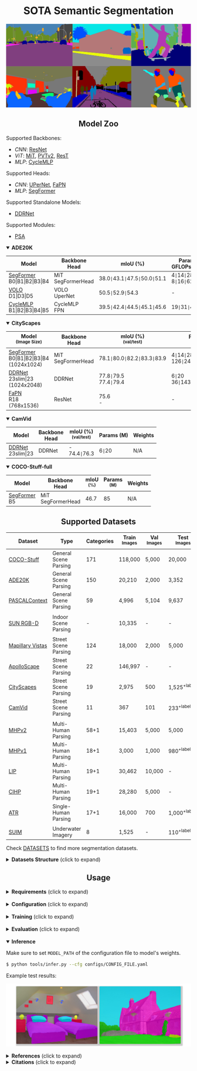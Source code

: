 # <div align="center">SOTA Semantic Segmentation</div>

![banner](assests/banner.jpg)

## <div align="center">Model Zoo</div>

[ddrnet]: https://arxiv.org/abs/2101.06085

[resnet]: https://arxiv.org/abs/1512.03385
[rest]: https://arxiv.org/abs/2105.13677v3
[pvtv2]: https://arxiv.org/abs/2106.13797
[segformer]: https://arxiv.org/abs/2105.15203v2
[volo]: https://arxiv.org/abs/2106.13112v1
[cyclemlp]: https://arxiv.org/abs/2107.10224

[upernet]: https://arxiv.org/abs/1807.10221
[fapn]: https://arxiv.org/abs/2108.07058

[psa]: https://arxiv.org/abs/2107.00782

[maskformer]: https://arxiv.org/abs/2107.06278v1
[openworld]: https://arxiv.org/abs/2107.14228


[mit]: https://drive.google.com/drive/folders/1b7bwrInTW4VLEm27YawHOAMSMikga2Ia
[segformerw]: https://drive.google.com/drive/folders/1UUMCAA51zkBBGAGh9zAX79q0YzHaa0p8?usp=sharing
[ddrnetw]: https://drive.google.com/drive/folders/15-rUFFwhKVra-6Y46HdcsfFCdOM4oEJA?usp=sharing
[ddrnetbw]: https://drive.google.com/drive/folders/15d-JHTt6k335ieHEMTGt1nWJHnxfP3LN?usp=sharing


Supported Backbones:
* *CNN*: [ResNet][resnet]
* *ViT*: [MiT][segformer], [PVTv2][pvtv2], [ResT][rest]
* *MLP*: [CycleMLP][cyclemlp]

Supported Heads:
* *CNN*: [UPerNet][upernet], [FaPN][fapn]
* *MLP*: [SegFormer][segformer]

Supported Standalone Models:
* [DDRNet][ddrnet]

Supported Modules:
* [PSA][psa]

<details open>
  <summary><strong>ADE20K</strong></summary>

Model | Backbone<br>Head | mIoU (%) | Params (M)<br>GFLOPs <small>(512x512)</small> | Weights
--- | --- | --- | --- | --- 
[SegFormer][segformer]<br>B0\|B1\|B2\|B3\|B4 | MiT<br>SegFormerHead | 38.0`\|`43.1`\|`47.5`\|`50.0`\|`51.1 | 4`\|`14`\|`28`\|`47`\|`64<br>8`\|`16`\|`62`\|`79`\|`96 | [models][segformerw]\|[backbones][mit]
[VOLO][volo]<br>D1\|D3\|D5 | VOLO<br>UperNet | 50.5`\|`52.9`\|`54.3 | - | N/A
[CycleMLP][cyclemlp]<br>B1\|B2\|B3\|B4\|B5 | CycleMLP<br>FPN | 39.5`\|`42.4`\|`44.5`\|`45.1`\|`45.6 | 19`\|`31`\|`42`\|`56`\|`79 | N/A

</details>

<details open>
  <summary><strong>CityScapes</strong></summary>

Model<br><sup>(Image Size) | Backbone<br>Head | mIoU (%)<br><sup>(val/test) | Params (M)<br>GFLOPs | Weights
--- | --- | --- | --- | --- 
[SegFormer][segformer]<br>B0\|B1\|B2\|B3\|B4<br>(1024x1024) | MiT<br>SegFormerHead | 78.1`\|`80.0`\|`82.2`\|`83.3`\|`83.9 | 4`\|`14`\|`28`\|`47`\|`64 <br> 126`\|`244`\|`717`\|`963`\|`1241 | [backbones][mit]
[DDRNet][ddrnet]<br>23slim\|23<br>(1024x2048) | DDRNet | 77.8`\|`79.5<br>77.4`\|`79.4 | 6`\|`20 <br> 36`\|`143 | [models][ddrnetw]\|[backbones][ddrnetbw]
[FaPN][fapn]<br>R18<br>(768x1536) | ResNet | 75.6<br>- | - | - | N/A

</details>

<details open>
  <summary><strong>CamVid</strong></summary>

Model | Backbone<br>Head | mIoU (%)<br><sup>(val/test) | Params (M) | Weights
--- | --- | --- | --- | --- 
[DDRNet][ddrnet]<br>23slim\|23 | DDRNet | -<br>74.4`\|`76.3 | 6`\|`20 | N/A

</details>

<details open>
  <summary><strong>COCO-Stuff-full</strong></summary>

Model | Backbone<br>Head  | mIoU <br><sup>(%) | Params <br><sup>(M) | Weights
--- | --- | --- | --- | --- 
[SegFormer][segformer]<br>B5 | MiT<br>SegFormerHead | 46.7 | 85 | N/A

</details>

<!---
<details>
  <summary><strong>Panoptic Segmentation on COCO panoptic-val</strong> (click to expand)</summary>

Method | Backbone | PQ | PQ<sup>Th | PQ<sup>St | SQ | RQ | Params <br><sup>(M) | GFLOPs | Pretrained
--- | --- | --- | --- | --- | --- | --- | --- | --- | ---
[MaskFormer][maskformer] | Swin-T | 47.7 | 51.7 | 41.7 | 80.4 | 58.3 | 42 | 179 | N/A
| | Swin-S | 49.7 | 54.4 | 42.6 | 80.9 | 60.4 | 63 | 259 | N/A
| | Swin-B | 51.8 | 56.3 | 43.2 | 81.4 | 61.8 | 102 | 411 | N/A

</details>

<details>
  <summary><strong>Entity Segmentation on COCO-val</strong> (click to expand)</summary>

Method | Backbone | Entity AP | Mask Rescore | Pretrained
--- | --- | --- | --- | ---
[Open-World Entity][openworld] | MiT-B0 | 28.8 | 30.4 | N/A
| | MiT-B2 | 35.1 | 36.6 | N/A
| | MiT-B3 | 36.9 | 38.5 | N/A
| | MiT-B5 | 37.2 | 38.7 | N/A


</details>

--->

## <div align="center">Supported Datasets</div>

[ade20k]: http://sceneparsing.csail.mit.edu/
[cityscapes]: https://www.cityscapes-dataset.com/
[camvid]: http://mi.eng.cam.ac.uk/research/projects/VideoRec/CamVid/
[cocostuff]: https://github.com/nightrome/cocostuff
[mhp]: https://lv-mhp.github.io/
[lip]: http://sysu-hcp.net/lip/index.php
[atr]: https://github.com/lemondan/HumanParsing-Dataset
[pascalcontext]: https://cs.stanford.edu/~roozbeh/pascal-context/
[pcannos]: https://drive.google.com/file/d/1hOQnuTVYE9s7iRdo-6iARWkN2-qCAoVz/view?usp=sharing
[suim]: http://irvlab.cs.umn.edu/resources/suim-dataset
[mv]: https://www.mapillary.com/dataset/vistas
[apolloscape]: http://apolloscape.auto/scene.html
[sunrgbd]: https://rgbd.cs.princeton.edu/

Dataset | Type | Categories | Train <br><sup>Images | Val<br><sup>Images | Test<br><sup>Images | Image Size<br><sup>(HxW)
--- | --- | --- | --- | --- | --- | ---
[COCO-Stuff][cocostuff] | General Scene Parsing | 171 | 118,000 | 5,000 | 20,000 | -
[ADE20K][ade20k] | General Scene Parsing | 150 | 20,210 | 2,000 | 3,352 | -
[PASCALContext][pascalcontext] | General Scene Parsing | 59 | 4,996 | 5,104 | 9,637 | -
||
[SUN RGB-D][sunrgbd] | Indoor Scene Parsing | - | 10,335 | - | - | -
||
[Mapillary Vistas][mv] | Street Scene Parsing | 124 | 18,000 | 2,000 | 5,000 | 1080x1920
[ApolloScape][apolloscape] | Street Scene Parsing | 22 | 146,997 | - | - | -
[CityScapes][cityscapes] | Street Scene Parsing | 19 | 2,975 | 500 | 1,525<sup>+labels | 1024x2048
[CamVid][camvid] | Street Scene Parsing | 11 | 367 | 101 | 233<sup>+labels | 720x960
||
[MHPv2][mhp] | Multi-Human Parsing | 58+1 | 15,403 | 5,000 | 5,000 | -
[MHPv1][mhp] | Multi-Human Parsing | 18+1 | 3,000 | 1,000 | 980<sup>+labels | -
[LIP][lip] | Multi-Human Parsing | 19+1 | 30,462 | 10,000 | - | -
[CIHP][lip] | Multi-Human Parsing | 19+1 | 28,280 | 5,000 | - | -
[ATR][atr] | Single-Human Parsing | 17+1 | 16,000 | 700 | 1,000<sup>+labels | -
||
[SUIM][suim] | Underwater Imagery | 8 | 1,525 | - | 110<sup>+labels | -

Check [DATASETS](./DATASETS.md) to find more segmentation datasets.

<details>
  <summary><strong>Datasets Structure</strong> (click to expand)</summary>

Datasets should have the following structure:

```
data
|__ ADEChallenge
    |__ ADEChallengeData2016
        |__ images
            |__ training
            |__ validation
        |__ annotations
            |__ training
            |__ validation

|__ CityScapes
    |__ leftImg8bit
        |__ train
        |__ val
        |__ test
    |__ gtFine
        |__ train
        |__ val
        |__ test

|__ CamVid
    |__ train
    |__ val
    |__ test
    |__ train_labels
    |__ val_labels
    |__ test_labels
    
|__ VOCdevkit
    |__ VOC2010
        |__ JPEGImages
        |__ SegmentationClassContext
        |__ ImageSets
            |__ SegmentationContext
                |__ train.txt
                |__ val.txt
    
|__ COCO
    |__ images
        |__ train2017
        |__ val2017
    |__ labels
        |__ train2017
        |__ val2017

|__ MHPv1
    |__ images
    |__ annotations
    |__ train_list.txt
    |__ test_list.txt

|__ MHPv2
    |__ train
        |__ images
        |__ parsing_annos
    |__ val
        |__ images
        |__ parsing_annos

|__ LIP
    |__ LIP
        |__ TrainVal_images
            |__ train_images
            |__ val_images
        |__ TrainVal_parsing_annotations
            |__ train_segmentations
            |__ val_segmentations

    |__ CIHP
        |__ instance-leve_human_parsing
            |__ train
                |__ Images
                |__ Category_ids
            |__ val
                |__ Images
                |__ Category_ids

    |__ ATR
        |__ humanparsing
            |__ JPEGImages
            |__ SegmentationClassAug

|__ SUIM
    |__ train_val
        |__ images
        |__ masks
    |__ TEST
        |__ images
        |__ masks
```

> Note: For PASCALContext, download the annotations from [here](pcannos) and put it in VOC2010.

</details>

## <div align="center">Usage</div>

<details>
  <summary><strong>Requirements</strong> (click to expand)</summary>

* python >= 3.6
* torch >= 1.8.1
* torchvision >= 0.9.1

Other requirements can be installed with `pip install -r requirements.txt`.

</details>

<br>
<details>
  <summary><strong>Configuration</strong> (click to expand)</summary>

Create a configuration file in `configs`. Sample configuration for ADE20K dataset can be found [here](configs/ade20k.yaml). Then edit the fields you think if it is needed. This configuration file is needed for all of training, evaluation and prediction scripts.

</details>

<br>
<details>
  <summary><strong>Training</strong> (click to expand)</summary>

To train with a single GPU:

```bash
$ python tools/train.py --cfg configs/CONFIG_FILE.yaml
```

To train with multiple gpus, set `DDP` field in config file to `true` and run as follows:

```bash
$ python -m torch.distributed.launch --nproc_per_node=2 --use_env tools/train.py --cfg configs/CONFIG_FILE.yaml
```

</details>

<br>
<details>
  <summary><strong>Evaluation</strong> (click to expand)</summary>

Make sure to set `MODEL_PATH` of the configuration file to your trained model directory.

```bash
$ python tools/val.py --cfg configs/CONFIG_FILE.yaml
```

To evaluate with multi-scale and flip, change `ENABLE` field in `MSF` to `true` and run the same command as above.

</details>

<br>
<details open>
  <summary><strong>Inference</strong></summary>

Make sure to set `MODEL_PATH` of the configuration file to model's weights.

```bash
$ python tools/infer.py --cfg configs/CONFIG_FILE.yaml
```

Example test results:

![test_result](./assests/infer_result.jpg)

</details>

<details>
  <summary><strong>References</strong> (click to expand)</summary>

* https://github.com/CoinCheung/BiSeNet
* https://github.com/open-mmlab/mmsegmentation
* https://github.com/rwightman/pytorch-image-models

</details>

<details>
  <summary><strong>Citations</strong> (click to expand)</summary>

```
@article{xie2021segformer,
  title={SegFormer: Simple and Efficient Design for Semantic Segmentation with Transformers},
  author={Xie, Enze and Wang, Wenhai and Yu, Zhiding and Anandkumar, Anima and Alvarez, Jose M and Luo, Ping},
  journal={arXiv preprint arXiv:2105.15203},
  year={2021}
}

@misc{xiao2018unified,
  title={Unified Perceptual Parsing for Scene Understanding}, 
  author={Tete Xiao and Yingcheng Liu and Bolei Zhou and Yuning Jiang and Jian Sun},
  year={2018},
  eprint={1807.10221},
  archivePrefix={arXiv},
  primaryClass={cs.CV}
}

@article{hong2021deep,
  title={Deep Dual-resolution Networks for Real-time and Accurate Semantic Segmentation of Road Scenes},
  author={Hong, Yuanduo and Pan, Huihui and Sun, Weichao and Jia, Yisong},
  journal={arXiv preprint arXiv:2101.06085},
  year={2021}
}

@misc{zhang2021rest,
  title={ResT: An Efficient Transformer for Visual Recognition}, 
  author={Qinglong Zhang and Yubin Yang},
  year={2021},
  eprint={2105.13677},
  archivePrefix={arXiv},
  primaryClass={cs.CV}
}

@misc{huang2021fapn,
  title={FaPN: Feature-aligned Pyramid Network for Dense Image Prediction}, 
  author={Shihua Huang and Zhichao Lu and Ran Cheng and Cheng He},
  year={2021},
  eprint={2108.07058},
  archivePrefix={arXiv},
  primaryClass={cs.CV}
}

@misc{chen2021cyclemlp,
  title={CycleMLP: A MLP-like Architecture for Dense Prediction}, 
  author={Shoufa Chen and Enze Xie and Chongjian Ge and Ding Liang and Ping Luo},
  year={2021},
  eprint={2107.10224},
  archivePrefix={arXiv},
  primaryClass={cs.CV}
}

@misc{wang2021pvtv2,
  title={PVTv2: Improved Baselines with Pyramid Vision Transformer}, 
  author={Wenhai Wang and Enze Xie and Xiang Li and Deng-Ping Fan and Kaitao Song and Ding Liang and Tong Lu and Ping Luo and Ling Shao},
  year={2021},
  eprint={2106.13797},
  archivePrefix={arXiv},
  primaryClass={cs.CV}
}

@article{Liu2021PSA,
  title={Polarized Self-Attention: Towards High-quality Pixel-wise Regression},
  author={Huajun Liu and Fuqiang Liu and Xinyi Fan and Dong Huang},
  journal={Arxiv Pre-Print arXiv:2107.00782 },
  year={2021}
}

```

</details>